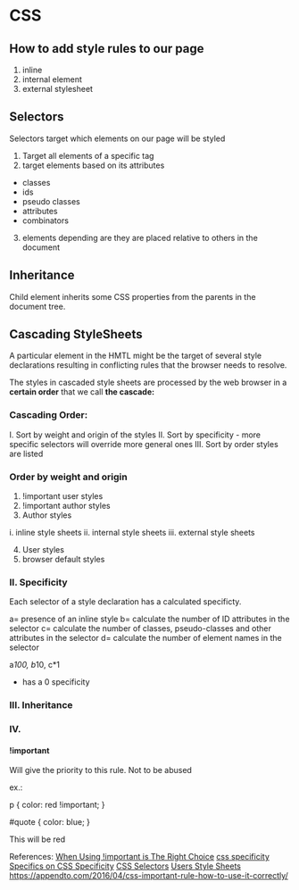 # CSS

## How to add style rules to our page

1. inline
2. internal element
3. external stylesheet

## Selectors

Selectors target which elements on our page will be styled

1. Target all elements of a specific tag
2. target elements based on its attributes

- classes
- ids
- pseudo classes
- attributes
- combinators

3. elements depending are they are placed relative to others in the document

## Inheritance

Child element inherits some CSS properties from the parents in the document tree.

## Cascading StyleSheets

A particular element in the HMTL might be the target of several style declarations resulting in conflicting rules that the browser needs to resolve.

The styles in cascaded style sheets are processed by the web browser in a **certain order** that we call **the cascade:**

### Cascading Order:

I. Sort by weight and origin of the styles
II. Sort by specificity - more specific selectors will override more general ones
III. Sort by order styles are listed

### Order by weight and origin

1. !important user styles
2. !important author styles
3. Author styles

i. inline style sheets
ii. internal style sheets
iii. external style sheets

4. User styles
5. browser default styles

### II. Specificity

Each selector of a style declaration has a calculated specificty.

a= presence of an inline style
b= calculate the number of ID attributes in the selector
c= calculate the number of classes, pseudo-classes and other attributes in the selector
d= calculate the number of element names in the selector

a*100, b*10, c\*1

- has a 0 specificity

### III. Inheritance

### IV.

#### !important

Will give the priority to this rule. Not to be abused

ex.:

p {
color: red !important;
}

#quote {
color: blue;
}

<p id = "quote">This will be red</p>

References:
[When Using !important is The Right Choice](https://css-tricks.com/when-using-important-is-the-right-choice/)
[css specificity](https://www.smashingmagazine.com/2007/07/css-specificity-things-you-should-know/)
[Specifics on CSS Specificity](https://css-tricks.com/specifics-on-css-specificity/)
[CSS Selectors](https://developer.mozilla.org/en-US/docs/Learn/CSS/Introduction_to_CSS/Simple_selectors)
[Users Style Sheets](https://www.viget.com/articles/inline-styles-user-style-sheets-and-accessibility/)
https://appendto.com/2016/04/css-important-rule-how-to-use-it-correctly/
